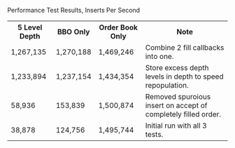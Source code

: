 Performance Test Results, Inserts Per Second

<table>
  <tr>
    <th>5 Level Depth</th>
    <th>BBO Only</th>
    <th>Order Book Only</th>
    <th>Note</th>
  </tr>
  <tr>
    <td>1,267,135</td>
    <td>1,270,188</td>
    <td>1,469,246</td>
    <td>Combine 2 fill callbacks into one.</td>
  </tr>
  <tr>
    <td>1,233,894</td>
    <td>1,237,154</td>
    <td>1,434,354</td>
    <td>Store excess depth levels in depth to speed repopulation.</td>
  </tr>
  <tr>
    <td>58,936</td>
    <td>153,839</td>
    <td>1,500,874</td>
    <td>Removed spuroious insert on accept of completely filled order.</td>
  </tr>
  <tr>
    <td>38,878</td>
    <td>124,756</td>
    <td>1,495,744</td>
    <td>Initial run with all 3 tests.</td>
  </tr>
</table>


